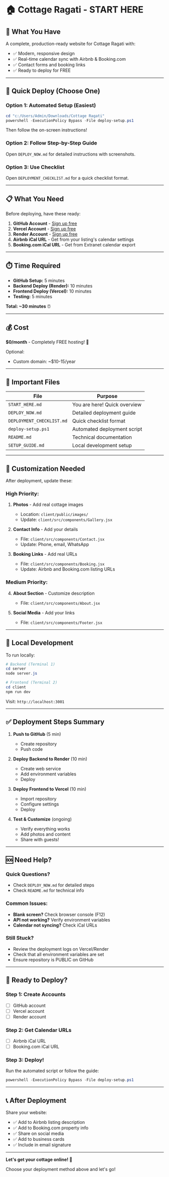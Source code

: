 # 🏠 Cottage Ragati - START HERE

## 🎯 What You Have

A complete, production-ready website for Cottage Ragati with:
- ✅ Modern, responsive design
- ✅ Real-time calendar sync with Airbnb & Booking.com
- ✅ Contact forms and booking links
- ✅ Ready to deploy for FREE

---

## 🚀 Quick Deploy (Choose One)

### Option 1: Automated Setup (Easiest)
```powershell
cd "c:/Users/Admin/Downloads/Cottage Ragati"
powershell -ExecutionPolicy Bypass -File deploy-setup.ps1
```
Then follow the on-screen instructions!

### Option 2: Follow Step-by-Step Guide
Open `DEPLOY_NOW.md` for detailed instructions with screenshots.

### Option 3: Use Checklist
Open `DEPLOYMENT_CHECKLIST.md` for a quick checklist format.

---

## 📋 What You Need

Before deploying, have these ready:

1. **GitHub Account** - [Sign up free](https://github.com/signup)
2. **Vercel Account** - [Sign up free](https://vercel.com/signup)
3. **Render Account** - [Sign up free](https://render.com/signup)
4. **Airbnb iCal URL** - Get from your listing's calendar settings
5. **Booking.com iCal URL** - Get from Extranet calendar export

---

## ⏱️ Time Required

- **GitHub Setup:** 5 minutes
- **Backend Deploy (Render):** 10 minutes
- **Frontend Deploy (Vercel):** 10 minutes
- **Testing:** 5 minutes

**Total: ~30 minutes** ⏰

---

## 💰 Cost

**$0/month** - Completely FREE hosting! 🎉

Optional:
- Custom domain: ~$10-15/year

---

## 📁 Important Files

| File | Purpose |
|------|---------|
| `START_HERE.md` | You are here! Quick overview |
| `DEPLOY_NOW.md` | Detailed deployment guide |
| `DEPLOYMENT_CHECKLIST.md` | Quick checklist format |
| `deploy-setup.ps1` | Automated deployment script |
| `README.md` | Technical documentation |
| `SETUP_GUIDE.md` | Local development setup |

---

## 🎨 Customization Needed

After deployment, update these:

### High Priority:
1. **Photos** - Add real cottage images
   - Location: `client/public/images/`
   - Update: `client/src/components/Gallery.jsx`

2. **Contact Info** - Add your details
   - File: `client/src/components/Contact.jsx`
   - Update: Phone, email, WhatsApp

3. **Booking Links** - Add real URLs
   - File: `client/src/components/Booking.jsx`
   - Update: Airbnb and Booking.com listing URLs

### Medium Priority:
4. **About Section** - Customize description
   - File: `client/src/components/About.jsx`

5. **Social Media** - Add your links
   - File: `client/src/components/Footer.jsx`

---

## 🔧 Local Development

To run locally:

```powershell
# Backend (Terminal 1)
cd server
node server.js

# Frontend (Terminal 2)
cd client
npm run dev
```

Visit: `http://localhost:3001`

---

## ✅ Deployment Steps Summary

1. **Push to GitHub** (5 min)
   - Create repository
   - Push code

2. **Deploy Backend to Render** (10 min)
   - Create web service
   - Add environment variables
   - Deploy

3. **Deploy Frontend to Vercel** (10 min)
   - Import repository
   - Configure settings
   - Deploy

4. **Test & Customize** (ongoing)
   - Verify everything works
   - Add photos and content
   - Share with guests!

---

## 🆘 Need Help?

### Quick Questions?
- Check `DEPLOY_NOW.md` for detailed steps
- Check `README.md` for technical info

### Common Issues:
- **Blank screen?** Check browser console (F12)
- **API not working?** Verify environment variables
- **Calendar not syncing?** Check iCal URLs

### Still Stuck?
- Review the deployment logs on Vercel/Render
- Check that all environment variables are set
- Ensure repository is PUBLIC on GitHub

---

## 🎉 Ready to Deploy?

### Step 1: Create Accounts
- [ ] GitHub account
- [ ] Vercel account  
- [ ] Render account

### Step 2: Get Calendar URLs
- [ ] Airbnb iCal URL
- [ ] Booking.com iCal URL

### Step 3: Deploy!
Run the automated script or follow the guide:

```powershell
powershell -ExecutionPolicy Bypass -File deploy-setup.ps1
```

---

## 📞 After Deployment

Share your website:
- ✅ Add to Airbnb listing description
- ✅ Add to Booking.com property info
- ✅ Share on social media
- ✅ Add to business cards
- ✅ Include in email signature

---

**Let's get your cottage online! 🚀**

Choose your deployment method above and let's go!
